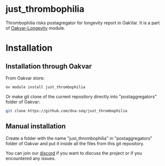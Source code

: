 # just_thrombophilia

Thrombophilia risks postagregator for longevity report in OakVar. It is a part of [Oakvar-Longevity](https://github.com/dna-seq/oakvar-longevity) module.


# Installation
## Installation through Oakvar

From Oakvar store:
```bash
ov module install just_thrombophilia
```
Or make git clone of the current repository directly into "postaggregators" folder of Oakvar:
```bash
git clone https://github.com/dna-seq/just_thrombophilia
```

## Manual installation

Create a folder with the name "just_thrombophilia" in "postaggregators" folder of Oakvar and put it inside all the files from this git repository.

You can join our [discord](https://discord.gg/5WU6aSANXy) if you want to discuss the project or if you encountered any issues.
